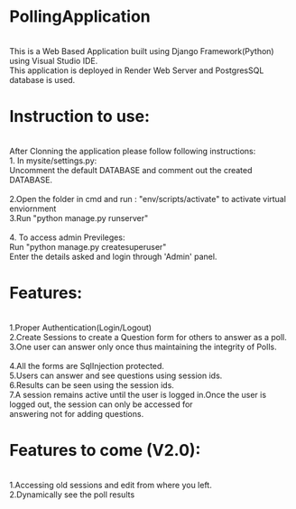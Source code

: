 # PollingApplication
<br> This is a Web Based Application built using Django Framework(Python) using Visual Studio IDE.
<br> This application is deployed in Render Web Server and PostgresSQL database is used.

# Instruction to use:
<br> After Clonning the application please follow following instructions:
<br> 1. In mysite/settings.py:
<br> Uncomment the default DATABASE and comment out the created DATABASE.
<br>
<br> 2.Open the folder in cmd and run : "env/scripts/activate" to activate virtual enviornment
<br> 3.Run "python manage.py runserver"
<br>
<br> 4. To access admin Previleges:
<br> Run "python manage.py createsuperuser"
<br> Enter the details asked and login through 'Admin' panel.
<br>
# Features:
<br> 1.Proper Authentication(Login/Logout)
<br> 2.Create Sessions to create a Question form for others to answer as a poll.
<br> 3.One user can answer only once thus maintaining the integrity of Polls.\
<br> 4.All the forms are SqlInjection protected.
<br> 5.Users can answer and see questions using session ids.
<br> 6.Results can be seen using the session ids.
<br> 7.A session remains active until the user is logged in.Once the user is logged out, the session can only be accessed for 
<br> answering not for adding questions.

# Features to come (V2.0):
<br> 1.Accessing old sessions and edit from where you left.
<br> 2.Dynamically see the poll results 
